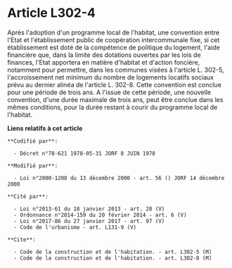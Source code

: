 # Article L302-4

Après l'adoption d'un programme local de l'habitat, une convention entre l'Etat et l'établissement public de coopération
intercommunale fixe, si cet établissement est doté de la compétence de politique du logement, l'aide financière que, dans la
limite des dotations ouvertes par les lois de finances, l'Etat apportera en matière d'habitat et d'action foncière, notamment
pour permettre, dans les communes visées à l'article L. 302-5, l'accroissement net minimum du nombre de logements locatifs
sociaux prévu au dernier alinéa de l'article L. 302-8. Cette convention est conclue pour une période de trois ans. A l'issue
de cette période, une nouvelle convention, d'une durée maximale de trois ans, peut être conclue dans les mêmes conditions,
pour la durée restant à courir du programme local de l'habitat.

**Liens relatifs à cet article**

	**Codifié par**:

	  - Décret n°78-621 1978-05-31 JORF 8 JUIN 1978

	**Modifié par**:

	  - Loi n°2000-1208 du 13 décembre 2000 - art. 56 () JORF 14 décembre 2000

	**Cité par**:

	  - Loi n°2013-61 du 18 janvier 2013 - art. 28 (V)
	  - Ordonnance n°2014-159 du 20 février 2014 - art. 6 (V)
	  - Loi n°2017-86 du 27 janvier 2017 - art. 97 (V)
	  - Code de l'urbanisme - art. L131-9 (V)

	**Cite**:

	  - Code de la construction et de l'habitation. - art. L302-5 (M)
	  - Code de la construction et de l'habitation. - art. L302-8 (M)
